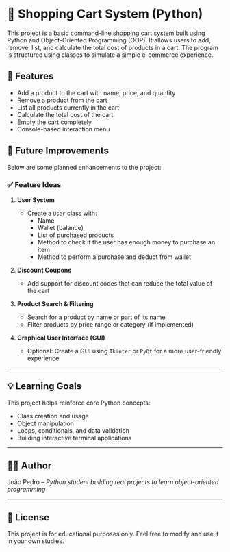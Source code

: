 
# 🛒 Shopping Cart System (Python)

This project is a basic command-line shopping cart system built using Python and Object-Oriented Programming (OOP). It allows users to add, remove, list, and calculate the total cost of products in a cart. The program is structured using classes to simulate a simple e-commerce experience.

## 🚀 Features

- Add a product to the cart with name, price, and quantity
- Remove a product from the cart
- List all products currently in the cart
- Calculate the total cost of the cart
- Empty the cart completely
- Console-based interaction menu

## 🔮 Future Improvements

Below are some planned enhancements to the project:

### ✅ Feature Ideas

1. **User System**
   - Create a `User` class with:
     - Name
     - Wallet (balance)
     - List of purchased products
     - Method to check if the user has enough money to purchase an item
     - Method to perform a purchase and deduct from wallet

2. **Discount Coupons**
   - Add support for discount codes that can reduce the total value of the cart

3. **Product Search & Filtering**
   - Search for a product by name or part of its name
   - Filter products by price range or category (if implemented)

4. **Graphical User Interface (GUI)**
   - Optional: Create a GUI using `Tkinter` or `PyQt` for a more user-friendly experience

---

## 💡 Learning Goals

This project helps reinforce core Python concepts:

- Class creation and usage
- Object manipulation
- Loops, conditionals, and data validation
- Building interactive terminal applications

---

## 👨‍💻 Author

João Pedro – *Python student building real projects to learn object-oriented programming*

---

## 📃 License

This project is for educational purposes only. Feel free to modify and use it in your own studies.
